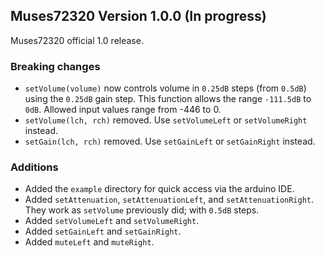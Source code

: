 ## Muses72320 Version 1.0.0 (In progress)

Muses72320 official 1.0 release.

### Breaking changes

* `setVolume(volume)` now controls volume in `0.25dB` steps (from `0.5dB`) using the `0.25dB`
gain step. This function allows the range `-111.5dB` to `0dB`. Allowed input values range from -446 to 0.
* `setVolume(lch, rch)` removed. Use `setVolumeLeft` or `setVolumeRight` instead.
* `setGain(lch, rch)` removed. Use `setGainLeft` or `setGainRight` instead.

### Additions

* Added the `example` directory for quick access via the arduino IDE.
* Added `setAttenuation`, `setAttenuationLeft`, and `setAttenuationRight`. They work as `setVolume` previously did; with `0.5dB` steps.
* Added `setVolumeLeft` and `setVolumeRight`.
* Added `setGainLeft` and `setGainRight`.
* Added `muteLeft` and `muteRight`.
